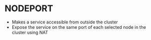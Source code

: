 # NODEPORT

- Makes a service accessible from outside the cluster 
- Expose the service on the same port of each selected node in the cluster using NAT





